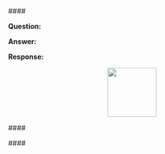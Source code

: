 <head>
<meta http-equiv="Content-Type" content="text/html; charset=utf-8">
<link rel="stylesheet" type="text/css" href="bc.css">
<script src="https://cdn.jsdelivr.net/gh/google/code-prettify@master/loader/run_prettify.js"></script>
</head>

<!---

- https://forums.autodesk.com/t5/revit-ideas/change-project-units-between-imperial-and-metric-with-one-button/idc-p/11852849#M50519
  https://github.com/jeremytammik/UnitMigration/releases/tag/2021.0.0.0
  https://github.com/jeremytammik/UnitMigration/releases/tag/2021.0.0.1
  https://github.com/jeremytammik/UnitMigration/releases/tag/2023.0.0.0
  https://github.com/jeremytammik/UnitMigration/releases/tag/2023.0.0.1

- What is UV?
  https://thebuildingcoder.typepad.com/blog/2014/09/planes-projections-and-picking-points.html#comment-6144595024

- What is fuzz
  https://forums.autodesk.com/t5/revit-api-forum/analytical-node-vs-analytical-member-coordinate-accuracy-issue/m-p/11848971/highlight/false#M70197

- Whats the deal with get_Parameter()? (insert Seinfeld Bassline here)
  https://forums.autodesk.com/t5/revit-api-forum/whats-the-deal-with-get-parameter-insert-seinfeld-bassline-here/m-p/11845778

- https://github.com/jeremytammik/the_building_coder_samples/releases/tag/2023.1.153.6
  https://autodesk.slack.com/archives/C0SR6NAP8/p1679402072325839
  https://forums.autodesk.com/t5/revit-api-forum/doc-enableworksharing-amp-language-versions/m-p/11845252
  Additional comments on this by Julian: I decided to implement a default language checker which comes back with names for both of worksets. It was rather tedious job, so please find it below. I haven't double-checked all of them, so please report if something is wrong. There are some interesting findings in it.
  There is an "Unknown type" - I didn't know if I should add it (default in a switch would cover it). In the end, I left it in the code. What should we do to get this type from Revit API?
  We have two langague types in the Revit API, hungarian and dutch, that are not listed in the [language help](https://help.autodesk.com/view/RVT/2023/ENU/?guid=GUID-BD09C1B4-5520-475D-BE7E-773642EEBD6C). I assume that those language versions are being developed, so, for now, I commented them out in the code.
  Also, it is interesting that some translators decided to keep `Workset1` as default - We have it not only in English but also in Italian and Brazilian Portuguese. I like this approach because, in my opinion,  the Polish translation `Zadanie1` is rather bad and confusing; it means something closer to "task". Because of that, I have seen some projects where worksets were named "Tasks of Adam", "Tasks of Kate", etc.
  The other interesting thing is lack of consistency regarding the number `1`. In most languages, there is no extra space between `Workset` and `1`, but in Russian, French and traditional Chinese there is. Chinese is double interesting, because in simplified Chinese we don't have empty space.

twitter:

 with the #RevitAPI  @AutodeskRevit #BIM @DynamoBIM @AutodeskAPS

&ndash;
...

linkedin:

#BIM #DynamoBim #AutodeskAPS #Revit #API #IFC #SDK #AI #VisualStudio #Autodesk #AEC #adsk

the [Revit API discussion forum](http://forums.autodesk.com/t5/revit-api-forum/bd-p/160) thread

<center>
<img src="img/" alt="" title="" width="600" height=""/>
<p style="font-size: 80%; font-style:italic"></p>
</center>

<pre class="code">
</pre>

-->

###

####<a name="2"></a>

**Question:**

**Answer:**

**Response:**

<center>
<img src="img/.jpg" alt="" title="" width="100"/> <!-- Pixel Height: 240 Pixel Width: 300 -->
</center>


####<a name="3"></a>


####<a name="4"></a>

